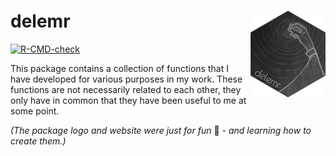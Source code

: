 
<!-- README.md is generated from README.Rmd. Please edit that file -->

# delemr <img src="man/figures/logo.png" align="right" height="139" alt="delemr-logo" />

<!-- badges: start -->

[![R-CMD-check](https://github.com/m-delem/delemr/actions/workflows/R-CMD-check.yaml/badge.svg)](https://github.com/m-delem/delemr/actions/workflows/R-CMD-check.yaml)
<!-- badges: end -->

This package contains a collection of functions that I have developed
for various purposes in my work. These functions are not necessarily
related to each other, they only have in common that they have been
useful to me at some point.

<!-- If one of those caught your eye, you can install `delemr` like so:
``` r
# install.packages("devtools")
devtools::install_github("m-delem/delemr")
```
-->

*(The package logo and website were just for fun* :eyes: *- and learning
how to create them.)*
